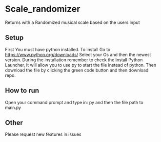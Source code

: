# Scale_randomizer
Returns with a Randomized musical scale based on the users input
## Setup
First You must have python installed.
To install Go to https://www.python.org/downloads/
Select your Os and then the newest version.
During the installation remember to check the Install Python Launcher,
It will allow you to use py to start the file instead of python.
Then download the file by clicking the green code button and then download repo.
## How to run
Open your command prompt and type in:
py and then the file path to main.py
## Other
Please request new features in issues
